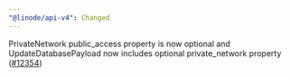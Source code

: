 ```yaml
---
"@linode/api-v4": Changed
---
```


PrivateNetwork public_access property is now optional and UpdateDatabasePayload now includes optional private_network property ([#12354](https://github.com/linode/manager/pull/12354))
